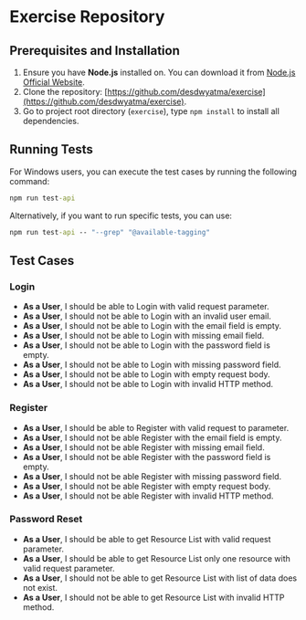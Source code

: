 # Exercise Repository

## Prerequisites and Installation
1. Ensure you have **Node.js** installed on. You can download it from [Node.js Official Website](https://nodejs.org/).
2. Clone the repository: [https://github.com/desdwyatma/exercise](https://github.com/desdwyatma/exercise).
3. Go to project root directory (`exercise`), type `npm install` to install all dependencies.

## Running Tests
For Windows users, you can execute the test cases by running the following command:
```cmd
npm run test-api
```

Alternatively, if you want to run specific tests, you can use:
```cmd
npm run test-api -- "--grep" "@available-tagging"
```

## Test Cases

### Login
- **As a User**, I should be able to Login with valid request parameter.
- **As a User**, I should not be able to Login with an invalid user email.
- **As a User**, I should not be able to Login with the email field is empty.
- **As a User**, I should not be able to Login with missing email field.
- **As a User**, I should not be able to Login with the password field is empty.
- **As a User**, I should not be able to Login with missing password field.
- **As a User**, I should not be able to Login with empty request body.
- **As a User**, I should not be able to Login with invalid HTTP method.

### Register
- **As a User**, I should be able to Register with valid request to parameter.
- **As a User**, I should not be able Register with the email field is empty.
- **As a User**, I should not be able Register with missing email field.
- **As a User**, I should not be able Register with the password field is empty.
- **As a User**, I should not be able Register with missing password field.
- **As a User**, I should not be able Register with empty request body.
- **As a User**, I should not be able Register with invalid HTTP method.

### Password Reset
- **As a User**, I should be able to get Resource List with valid request parameter.
- **As a User**, I should be able to get Resource List only one resource with valid request parameter.
- **As a User**, I should not be able to get Resource List with list of data does not exist.
- **As a User**, I should not be able to get Resource List with invalid HTTP method.
